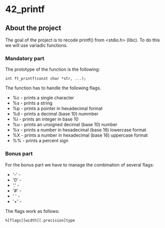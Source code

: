 # 42_printf

## About the project

The goal of the project is to recode printf() from <stdio.h> (libc). To do this we will use variadic functions.

### Mandatory part

The prototype of the function is the following:

~~~~
int	ft_printf(const char *str, ...);
~~~~

The function has to handle the following flags.
- %c - prints a single character
- %s - prints a string
- %p - prints a pointer in hexadecimal format
- %d - prints a decimal (base 10) nummber
- %i - prints an integer in base 10
- %u - prints an unsigned decimal (base 10) number
- %x - prints a number in hexadecimal (base 16) lowercase format
- %X - prints a number in hexadecimal (base 16) uppercase format
- %% - prints a percent sign

### Bonus part

For the bonus part we have to manage the combination of several flags:

- '-' -
- '0' -
- '.' -
- '#' - 
- ' ' -
- '+' -

The flags work as follows:

~~~~
%[flags][width][.precision]type
~~~~